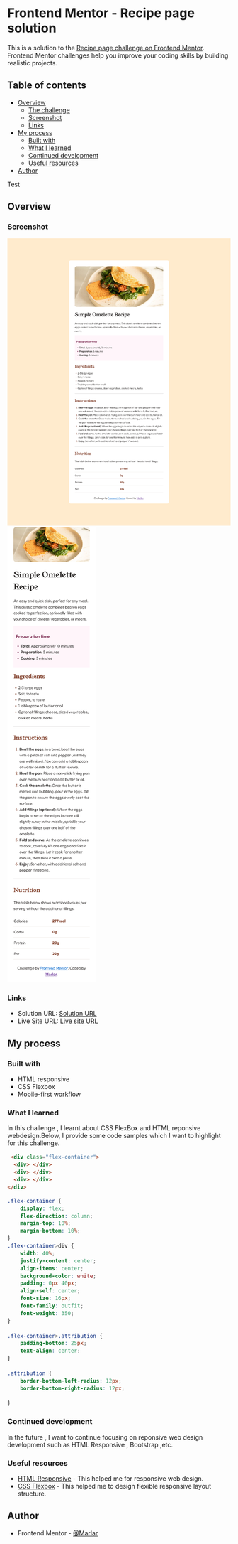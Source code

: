 # Frontend Mentor - Recipe page solution

This is a solution to the [Recipe page challenge on Frontend Mentor](https://www.frontendmentor.io/challenges/recipe-page-KiTsR8QQKm). Frontend Mentor challenges help you improve your coding skills by building realistic projects. 

## Table of contents

- [Overview](#overview)
  - [The challenge](#the-challenge)
  - [Screenshot](#screenshot)
  - [Links](#links)
- [My process](#my-process)
  - [Built with](#built-with)
  - [What I learned](#what-i-learned)
  - [Continued development](#continued-development)
  - [Useful resources](#useful-resources)
- [Author](#author)

Test
## Overview

### Screenshot


![Desktop design preview of my solution](./design/created_by_ML/Desktop_design_byML.png)
![Mobile design preview of my solution](./design/created_by_ML/Mobile_design_byML.png)

### Links

- Solution URL: [Solution URL](https://www.frontendmentor.io/solutions/responsive-recipe-page-using-css-flexbox-and-html-responsive-sTt3ONBQgd)
- Live Site URL: [Live site URL](https://marlar-tz.github.io/Responsive_Recipe_Page/)

## My process

### Built with

- HTML responsive
- CSS Flexbox
- Mobile-first workflow

### What I learned

In this challenge , I learnt about CSS FlexBox and HTML reponsive webdesign.Below, I provide some code samples which I want to highlight for this challenge. 

```html
 <div class="flex-container">
  <div> </div>
  <div> </div>
  <div> </div>
</div> 
```
```css
.flex-container {
    display: flex;
    flex-direction: column;
    margin-top: 10%;
    margin-bottom: 10%;
}
.flex-container>div {
    width: 40%;
    justify-content: center;
    align-items: center;
    background-color: white;
    padding: 0px 40px;
    align-self: center;
    font-size: 16px;
    font-family: outfit;
    font-weight: 350;
}

.flex-container>.attribution {
    padding-bottom: 25px;
    text-align: center;
}

.attribution {
    border-bottom-left-radius: 12px;
    border-bottom-right-radius: 12px;

}
```

### Continued development

In the future , I want to continue focusing on reponsive web design development such as HTML Responsive , Bootstrap ,etc.



### Useful resources

- [HTML Responsive](https://www.w3schools.com/html/html_responsive.asp) - This helped me for responsive web design.
- [CSS Flexbox](https://www.w3schools.com/css/css3_flexbox.asp) - This helped me to design flexible responsive layout structure.


## Author

- Frontend Mentor - [@Marlar](https://www.frontendmentor.io/profile/marlar-tz)


